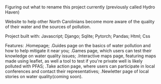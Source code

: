 Figuring out what to rename this project currently (previously called Hydro Haven)

Website to help other North Carolinians become more aware of the quality of their water and the sources of pollution. 

Project built with: Javascript; Django; Sqlite; Pytorch; Pandas; Html; Css

Features: 
  .Homepage;
  .Guides page on the basics of water pollution and how to help mitigate it near you;
  .Games page, which users can test their knowledge on water quality issues;
  .Interactive maps page, featuring maps made using leaflet, as well a tool to test if you're private well is likely polluted with PFAS; 
  .Take action page, where users can participate in local conferences and contact their representatives;
  .Newletter page of local stories on water quality(coming soon).
